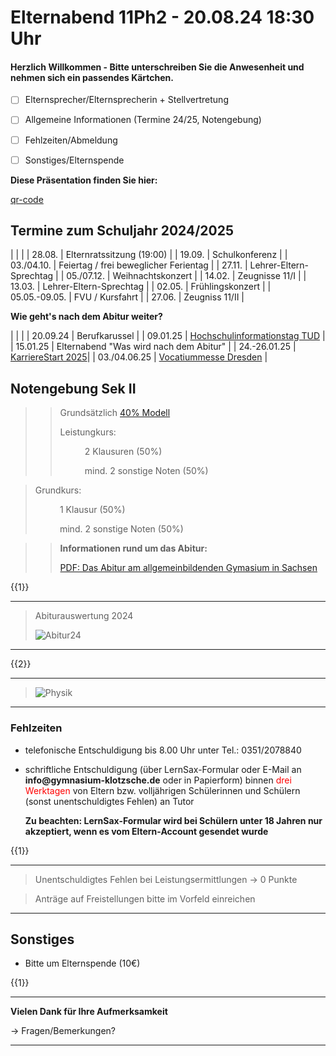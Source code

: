 <!--
author: Christian Golnik

language: de

@style
.lia-effect__circle {
    display: none !important;
}
.lia-slide__footer {
     display: none !important;
} 

@media (min-width: 600px) {
    .newspaper {
        column-count: 2;
        column-gap: 40px;
        column-rule: 1px solid lightblue;
    }
}

h1, h2, h3, h4, h5, h6 {
  column-span: all;
}

.cb {
    break-before: column;
}
@end

mode: presentation

@onload
window.LIA.settings.font_size = 2
@end

@@@ ogy.de/11Ph2 deaktivieren: https://ogy.de/del.jy60luhd3jlvdqltlmar

-->

# Elternabend 11Ph2 - 20.08.24 18:30 Uhr

<H4> Herzlich Willkommen - Bitte unterschreiben Sie die Anwesenheit und nehmen sich ein passendes Kärtchen.</H4>

- [ ] Elternsprecher/Elternsprecherin + Stellvertretung

- [ ] Allgemeine Informationen (Termine 24/25, Notengebung)

- [ ] Fehlzeiten/Abmeldung

- [ ] Sonstiges/Elternspende 

__Diese Präsentation finden Sie hier:__

[qr-code](https://liascript.github.io/nightly/?https://raw.githubusercontent.com/wulstbug/Klotzsche2/2024_2025/00_Klassenleitung/11LK2_2023_2024/Elternabend.md#1)

## Termine zum Schuljahr 2024/2025

| | |
| 28.08. | Elternratssitzung (19:00) |
| 19.09. | Schulkonferenz |
| 03./04.10. | Feiertag / frei beweglicher Ferientag |
| 27.11. | Lehrer-Eltern-Sprechtag |
| 05./07.12. | Weihnachtskonzert |
| 14.02. | Zeugnisse 11/I |
| 13.03. | Lehrer-Eltern-Sprechtag |
| 02.05. | Frühlingskonzert |
| 05.05.-09.05. | FVU / Kursfahrt |
| 27.06. | Zeugniss 11/II |

__Wie geht's nach dem Abitur weiter?__

| | |
| 20.09.24 | Berufkarussel |
| 09.01.25 | [Hochschulinformationstag TUD](https://tu-dresden.de/studium/vor-dem-studium/uni-testen/uni-live#:~:text=Besuchen%20Sie%20uns%20am%209,unserem%20n%C3%A4chsten%20UNI%20LIVE%20%2D%20Hochschulinformationstag.) |
| 15.01.25 | Elternabend "Was wird nach dem Abitur" |
| 24.-26.01.25 | [KarriereStart 2025](https://www.dresden.de/de/wirtschaft/wirtschaftsstandort/projekte-kooperationen/KarriereStart.php#:~:text=Von%2024.,sowie%20zu%20Existenzgr%C3%BCndung%20und%20Unternehmensentwicklung.)|
| 03./04.06.25 | [Vocatiummesse Dresden](https://www.vocatium.de/fachmessen/vocatium-dresden-2025)  |



## Notengebung Sek II

>> Grundsätzlich [40% Modell](https://gykl.de/cms/wp-content/uploads/2020/09/bewertung.pdf)
>>
>> Leistungkurs: 
>> 
>> $\hspace{1cm}$ 2 Klausuren (50%)
>>
>> $\hspace{1cm}$ mind. 2 sonstige Noten (50%)

> Grundkurs: 
> 
> $\hspace{1cm}$ 1 Klausur (50%)
>
> $\hspace{1cm}$ mind. 2 sonstige Noten (50%)

>> __Informationen rund um das Abitur:__
>>
>> [PDF: Das Abitur am allgemeinbildenden Gymasium in Sachsen](https://publikationen.sachsen.de/bdb/artikel/33022/documents/50303)

{{1}}
***********
> Abiturauswertung 2024
>
> ![Abitur24](https://diversewolken.ddns.net/nextcloud/index.php/s/LBnCPagJZ6RMmsy/download)
***********

{{2}}
***********
> ![Physik](https://diversewolken.ddns.net/nextcloud/index.php/s/eH6W9AafEqmRCcq/download)
***********

### Fehlzeiten

- telefonische Entschuldigung bis 8.00 Uhr unter Tel.: 0351/2078840
- schriftliche Entschuldigung (über LernSax-Formular oder E-Mail an __info@gymnasium-klotzsche.de__ oder in Papierform) binnen <span style="color:red"> drei Werktagen </span> von Eltern bzw. volljährigen Schülerinnen und Schülern (sonst unentschuldigtes Fehlen) an Tutor 

    __Zu beachten: LernSax-Formular wird bei Schülern unter 18 Jahren nur akzeptiert, wenn es vom Eltern-Account gesendet wurde__


{{1}}
***********
> Unentschuldigtes Fehlen bei Leistungsermittlungen -> 0 Punkte

> Anträge auf Freistellungen bitte im Vorfeld einreichen
***********

## Sonstiges

- Bitte um Elternspende (10€)

{{1}}
***********
__Vielen Dank für Ihre Aufmerksamkeit__

-> Fragen/Bemerkungen?
***********